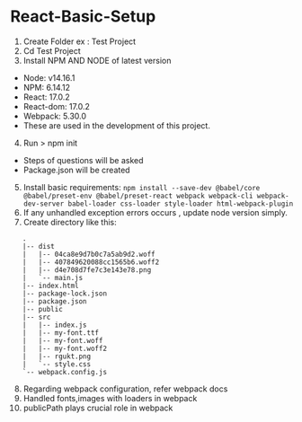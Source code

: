 # React-Basic-Setup

1. Create Folder ex : Test Project
2. Cd Test Project
3. Install NPM AND NODE of latest version
- Node: v14.16.1
- NPM: 6.14.12
- React: 17.0.2
- React-dom: 17.0.2
- Webpack: 5.30.0
- These are used in the development of this project.
4. Run > npm init 
- Steps of questions will be asked
- Package.json will be created
5. Install basic requirements:
``npm install --save-dev @babel/core @babel/preset-env @babel/preset-react webpack webpack-cli webpack-dev-server babel-loader css-loader style-loader html-webpack-plugin ``
6. If any unhandled exception errors occurs , update node version simply.
7. Create directory like this:
 ``` 
    .
    |-- dist
    |   |-- 04ca8e9d7b0c7a5ab9d2.woff
    |   |-- 407849620088cc1565b6.woff2
    |   |-- d4e708d7fe7c3e143e78.png
    |   `-- main.js
    |-- index.html
    |-- package-lock.json
    |-- package.json
    |-- public
    |-- src
    |   |-- index.js
    |   |-- my-font.ttf
    |   |-- my-font.woff
    |   |-- my-font.woff2
    |   |-- rgukt.png
    |   `-- style.css
    `-- webpack.config.js
  ```
 8. Regarding webpack configuration, refer webpack docs
 9. Handled fonts,images with loaders in webpack
 10. publicPath plays crucial role in webpack
